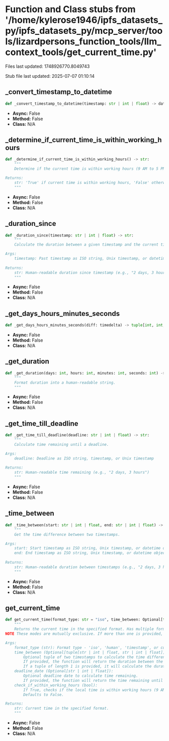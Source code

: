 # Function and Class stubs from '/home/kylerose1946/ipfs_datasets_py/ipfs_datasets_py/mcp_server/tools/lizardpersons_function_tools/llm_context_tools/get_current_time.py'

Files last updated: 1748926770.8049743

Stub file last updated: 2025-07-07 01:10:14

## _convert_timestamp_to_datetime

```python
def _convert_timestamp_to_datetime(timestamp: str | int | float) -> datetime:
```
* **Async:** False
* **Method:** False
* **Class:** N/A

## _determine_if_current_time_is_within_working_hours

```python
def _determine_if_current_time_is_within_working_hours() -> str:
    """
    Determine if the current time is within working hours (9 AM to 5 PM).

Returns:
    str: 'True' if current time is within working hours, 'False' otherwise.
    """
```
* **Async:** False
* **Method:** False
* **Class:** N/A

## _duration_since

```python
def _duration_since(timestamp: str | int | float) -> str:
    """
    Calculate the duration between a given timestamp and the current time.

Args:
    timestamp: Past timestamp as ISO string, Unix timestamp, or datetime object
    
Returns:
    str: Human-readable duration since timestamp (e.g., "2 days, 3 hours ago")
    """
```
* **Async:** False
* **Method:** False
* **Class:** N/A

## _get_days_hours_minutes_seconds

```python
def _get_days_hours_minutes_seconds(diff: timedelta) -> tuple[int, int, int, int]:
```
* **Async:** False
* **Method:** False
* **Class:** N/A

## _get_duration

```python
def _get_duration(days: int, hours: int, minutes: int, seconds: int) -> str:
    """
    Format duration into a human-readable string.
    """
```
* **Async:** False
* **Method:** False
* **Class:** N/A

## _get_time_till_deadline

```python
def _get_time_till_deadline(deadline: str | int | float) -> str:
    """
    Calculate time remaining until a deadline.

Args:
    deadline: Deadline as ISO string, timestamp, or Unix timestamp
    
Returns:
    str: Human-readable time remaining (e.g., "2 days, 3 hours")
    """
```
* **Async:** False
* **Method:** False
* **Class:** N/A

## _time_between

```python
def _time_between(start: str | int | float, end: str | int | float) -> str:
    """
    Get the time difference between two timestamps.

Args:
    start: Start timestamp as ISO string, Unix timestamp, or datetime object
    end: End timestamp as ISO string, Unix timestamp, or datetime object
    
Returns:
    str: Human-readable duration between timestamps (e.g., "2 days, 3 hours")
    """
```
* **Async:** False
* **Method:** False
* **Class:** N/A

## get_current_time

```python
def get_current_time(format_type: str = "iso", time_between: Optional[tuple[str | int | float, ...]] = None, deadline_date: Optional[str | int | float] = None, check_if_within_working_hours: bool = False) -> str:
    """
    Returns the current time in the specified format. Has multiple format options and special modes.
NOTE These modes are mutually exclusive. If more than one is provided, the first one will be used.

Args:
    format_type (str): Format type - 'iso', 'human', 'timestamp', or custom strftime format
    time_between (Optional[tuple[str | int | float, str | int | float]]):
        Optional tuple of two timestamps to calculate the time difference between them.
        If provided, the function will return the duration between the two timestamps.
        If a tuple of length 1 is provided, it will calculate the duration between that timestamp and the current time.
    deadline_date (Optional[str | int | float]): 
        Optional deadline date to calculate time remaining.
        If provided, the function will return the time remaining until the deadline instead of the current time.
    check_if_within_working_hours (bool): 
        If True, checks if the local time is within working hours (9 AM to 5 PM). 
        Defaults to False.

Returns:
    str: Current time in the specified format.
    """
```
* **Async:** False
* **Method:** False
* **Class:** N/A
